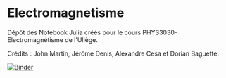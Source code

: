 # Electromagnetisme

Dépôt des Notebook Julia créés pour le cours PHYS3030-Electromagnétisme de l'Uliège.

Crédits : John Martin, Jérôme Denis, Alexandre Cesa et Dorian Baguette.

[![Binder](https://mybinder.org/badge_logo.svg)](https://mybinder.org/v2/gh/Adanhuil/Electromagnetisme/HEAD)
